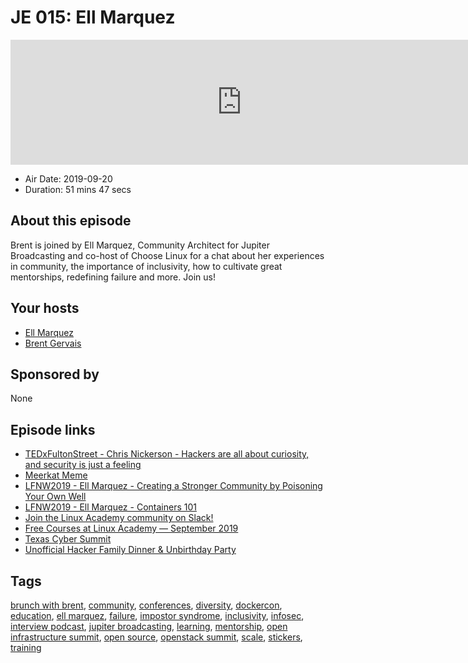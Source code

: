 # JE 015: Ell Marquez

<iframe src="https://player.fireside.fm/v2/WTrMvATU+5lMeXAqm?theme=dark" width="740" height="200" frameborder="0" scrolling="no"></iframe>

* Air Date: 2019-09-20
* Duration: 51 mins 47 secs

## About this episode

Brent is joined by Ell Marquez, Community Architect for Jupiter Broadcasting and co-host of Choose Linux for a chat about her experiences in community, the importance of inclusivity, how to cultivate great mentorships, redefining failure and more. Join us!

## Your hosts
* [Ell Marquez](https://extras.show//hosts/ell)
* [Brent Gervais](https://extras.show//hosts/brent)

## Sponsored by

None



## Episode links

  * [TEDxFultonStreet - Chris Nickerson - Hackers are all about curiosity, and security is just a feeling](https://tedxfultonstreet.com/people/chris-nickerson/ "TEDxFultonStreet - Chris Nickerson - Hackers are all about curiosity, and security is just a feeling")
  * [Meerkat Meme](https://ifunny.co/picture/PSem4AyG3 "Meerkat Meme")
  * [LFNW2019 - Ell Marquez - Creating a Stronger Community by Poisoning Your Own Well](https://github.com/JupiterBroadcasting/Talks/blob/master/LFNW2019/LFNW2019%20-%20Ell%20Marquez%20-%20Creating%20a%20Stronger%20Community%20by%20Poisoning%20Your%20Own%20Well.mp3 "LFNW2019 - Ell Marquez - Creating a Stronger Community by Poisoning Your Own Well")
  * [LFNW2019 - Ell Marquez - Containers 101](https://github.com/JupiterBroadcasting/Talks/blob/master/LFNW2019/LFNW2019%20-%20Ell%20Marquez%20-%20Containers%20101.mp3 "LFNW2019 - Ell Marquez - Containers 101")
  * [Join the Linux Academy community on Slack!](http://slack.linuxacademy.com/ "Join the Linux Academy community on Slack!")
  * [Free Courses at Linux Academy — September 2019](https://linuxacademy.com/blog/uncategorized/free-courses-at-linux-academy-september-2019/ "Free Courses at Linux Academy — September 2019")
  * [Texas Cyber Summit](https://www.texascybersummit.org/ "Texas Cyber Summit")
  * [Unofficial Hacker Family Dinner & Unbirthday Party](https://www.meetup.com/jupiterbroadcasting/events/262984590/ "Unofficial Hacker Family Dinner & Unbirthday Party")



## Tags

[brunch with brent](https://extras.show//tags/brunch%20with%20brent), [community](https://extras.show//tags/community), [conferences](https://extras.show//tags/conferences), [diversity](https://extras.show//tags/diversity), [dockercon](https://extras.show//tags/dockercon), [education](https://extras.show//tags/education), [ell marquez](https://extras.show//tags/ell%20marquez), [failure](https://extras.show//tags/failure), [impostor syndrome](https://extras.show//tags/impostor%20syndrome), [inclusivity](https://extras.show//tags/inclusivity), [infosec](https://extras.show//tags/infosec), [interview podcast](https://extras.show//tags/interview%20podcast), [jupiter broadcasting](https://extras.show//tags/jupiter%20broadcasting), [learning](https://extras.show//tags/learning), [mentorship](https://extras.show//tags/mentorship), [open infrastructure summit](https://extras.show//tags/open%20infrastructure%20summit), [open source](https://extras.show//tags/open%20source), [openstack summit](https://extras.show//tags/openstack%20summit), [scale](https://extras.show//tags/scale), [stickers](https://extras.show//tags/stickers), [training](https://extras.show//tags/training)